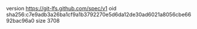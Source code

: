 version https://git-lfs.github.com/spec/v1
oid sha256:c7e9adb3a26ba1cf9a1b3792270e5d6da12de30ad6021a8056cbe6692bac96a0
size 3708

